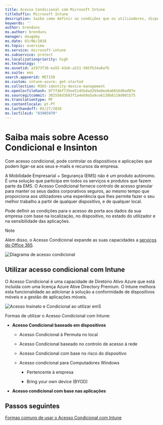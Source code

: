 ```yaml
---
title: Acesso Condicional com Microsoft Intune
titleSuffix: Microsoft Intune
description: Saiba como definir as condições que os utilizadores, dispositivos e apps devem reunir para aceder aos recursos da empresa no Microsoft Intune.
keywords: ''
author: brenduns
ms.author: brenduns
manager: dougeby
ms.date: 03/06/2018
ms.topic: overview
ms.service: microsoft-intune
ms.subservice: protect
ms.localizationpriority: high
ms.technology: ''
ms.assetid: a1973f38-ea55-43eb-a151-505fb34a8afb
ms.suite: ems
search.appverid: MET150
ms.custom: intune-azure; get-started
ms.collection: M365-identity-device-management
ms.openlocfilehash: 8f7f4bf735ee5145bdad269a0ea6a6016d0ad97e
ms.sourcegitcommit: 302556d3b03f1a4eb9a5a9ce6138b8119d901575
ms.translationtype: MT
ms.contentlocale: pt-PT
ms.lasthandoff: 05/27/2020
ms.locfileid: "83985970"
---
```

# <a name="learn-about-conditional-access-and-intune"></a>Saiba mais sobre Acesso Condicional e Insinton

Com acesso condicional, pode controlar os dispositivos e aplicações que podem ligar-se aos seus e-mails e recursos da empresa. 

A Mobilidade Empresarial + Segurança (EMS) não é um produto autónomo. É uma solução que participa em todos os serviços e produtos que fazem parte da EMS. O Acesso Condicional fornece controlo de acesso granular para manter os seus dados corporativos seguros, ao mesmo tempo que proporciona aos utilizadores uma experiência que lhes permite fazer o seu melhor trabalho a partir de qualquer dispositivo, e de qualquer local.

Pode definir as condições para o acesso de porta aos dados da sua empresa com base na localização, no dispositivo, no estado do utilizador e na sensibilidade das aplicações.

> [!NOTE]
> Além disso, o Acesso Condicional expande as suas capacidades a [serviços do Office 365](https://docs.microsoft.com/office365/enterprise/office-365-client-support-conditional-access).

![Diagrama de acesso condicional](./media/conditional-access/ca-diagram-1.png)

## <a name="use-conditional-access-with-intune"></a>Utilizar acesso condicional com Intune

O Acesso Condicional é uma capacidade de Diretório Ativo Azure que está incluída com uma licença Azure Ative Directory Premium. O Intune melhora esta funcionalidade ao adicionar à solução a conformidade de dispositivos móveis e a gestão de aplicações móveis. 

![Acesso Insinato e Condicional ao utilizar emS](./media/conditional-access/intune-with-ca-1.png)

Formas de utilizar o Acesso Condicional com Intune:

- **Acesso Condicional baseado em dispositivos**

  - Acesso Condicional à Permuta no local

  - Acesso Condicional baseado no controlo de acesso à rede

  - Acesso Condicional com base no risco do dispositivo

  - Acesso condicional para Computadores Windows

    - Pertencente à empresa

    - Bring your own device (BYOD)

- **Acesso condicional com base nas aplicações**

## <a name="next-steps"></a>Passos seguintes

[Formas comuns de usar o Acesso Condicional com Intune](conditional-access-intune-common-ways-use.md)
